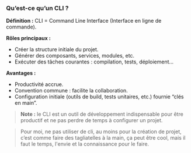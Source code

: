 ### Qu’est-ce qu’un CLI ?

**Définition :** CLI = Command Line Interface (Interface en ligne de commande).

**Rôles principaux :**
- Créer la structure initiale du projet.
- Générer des composants, services, modules, etc.
- Exécuter des tâches courantes : compilation, tests, déploiement…

**Avantages :**
- Productivité accrue.
- Convention commune : facilite la collaboration.
- Configuration initiale (outils de build, tests unitaires, etc.) fournie “clés en main”.

> **Note :** le CLI est un outil de développement indispensable pour être productif et ne pas perdre de temps à configurer un projet.

> Pour moi, ne pas utiliser de cli, au moins pour la création de projet, c’est comme faire des tagliatelles à la main, ça peut être cool,
> mais il faut le temps, l'envie et la connaissance pour le faire.
